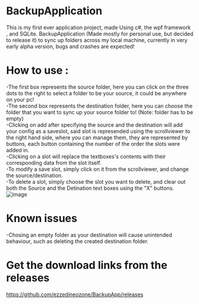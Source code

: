 # BackupApplication
This is my first ever application project, made Using c#, the wpf framework , and SQLite.
BackupApplication (Made mostly for personal use, but decided to release it) to sync up folders across my local machine, currently in very early alpha version, bugs and crashes are expected!
# How to use :
-The first box represents the source folder, here you can click on the three dots to the right to select a folder to be your source, it could be anywhere on your pc!  
-The second box represents the destination folder, here you can choose the folder that you want to sync up your source folder to! (Note: folder has to be empty)  
-Clicking on add after specifying the source and the destination will add your config as a saveslot, said slot is represended using the scrollviewer to the right hand side, where you
can manage them, they are represented by buttons, each button containing the number of the order the slots were added in.  
-Clicking on a slot will replace the textboxes's contents with their corresponding data from the slot itself.  
-To modify a save slot, simply click on it from the scrollviewer, and change the source/destination.  
-To delete a slot, simply choose the slot you want to delete, and clear out both the Source and the Detination text boxes using the "X" buttons.  
![image](https://user-images.githubusercontent.com/29092330/156822178-530a2cb9-bc90-4098-a2f8-4e6cfb891202.png)




# Known issues
-Chosing an empty folder as your destination will cause unintended behaviour, such as deleting the created destination folder.


# Get the download links from the releases

https://github.com/ezzedineozone/BackupApp/releases

